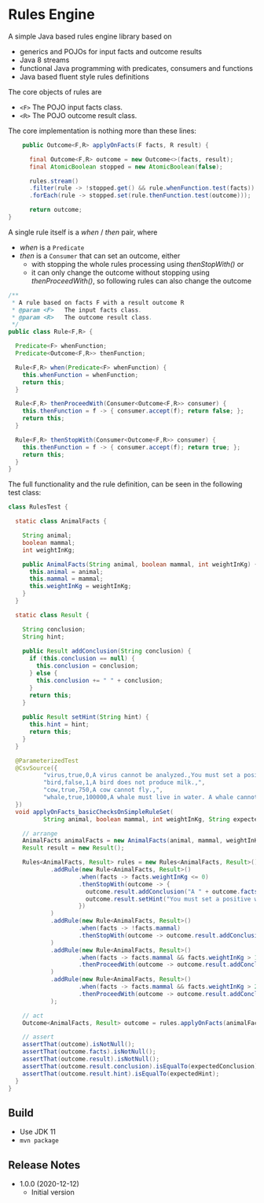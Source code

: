 # Rules Engine

A simple Java based rules engine library based on
- generics and POJOs for input facts and outcome results
- Java 8 streams
- functional Java programming with predicates, consumers and functions
- Java based fluent style rules definitions

The core objects of rules are
- `<F>` The POJO input facts class.
- `<R>` The POJO outcome result class.

The core implementation is nothing more than these lines:

```java
    public Outcome<F,R> applyOnFacts(F facts, R result) {

      final Outcome<F,R> outcome = new Outcome<>(facts, result);
      final AtomicBoolean stopped = new AtomicBoolean(false);

      rules.stream()
      .filter(rule -> !stopped.get() && rule.whenFunction.test(facts))
      .forEach(rule -> stopped.set(rule.thenFunction.test(outcome)));

      return outcome;
}
```

A single rule itself is a *when* / *then* pair, where
- *when* is a `Predicate`
- *then* is a `Consumer` that can set an outcome, either
  - with stopping the whole rules processing using *thenStopWith()* or
  - it can only change the outcome without stopping using *thenProceedWith()*, so following rules can also
    change the outcome

```java
/**
 * A rule based on facts F with a result outcome R
 * @param <F>   The input facts class.
 * @param <R>   The outcome result class.
 */
public class Rule<F,R> {

  Predicate<F> whenFunction;
  Predicate<Outcome<F,R>> thenFunction;

  Rule<F,R> when(Predicate<F> whenFunction) {
    this.whenFunction = whenFunction;
    return this;
  }

  Rule<F,R> thenProceedWith(Consumer<Outcome<F,R>> consumer) {
    this.thenFunction = f -> { consumer.accept(f); return false; };
    return this;
  }

  Rule<F,R> thenStopWith(Consumer<Outcome<F,R>> consumer) {
    this.thenFunction = f -> { consumer.accept(f); return true; };
    return this;
  }
}
```

The full functionality and the rule definition, can be seen in the following test class:

```java
class RulesTest {

  static class AnimalFacts {

    String animal;
    boolean mammal;
    int weightInKg;

    public AnimalFacts(String animal, boolean mammal, int weightInKg) {
      this.animal = animal;
      this.mammal = mammal;
      this.weightInKg = weightInKg;
    }
  }

  static class Result {

    String conclusion;
    String hint;
    
    public Result addConclusion(String conclusion) {
      if (this.conclusion == null) {
        this.conclusion = conclusion;
      } else {
        this.conclusion += " " + conclusion;
      }
      return this;
    }
    
    public Result setHint(String hint) {
      this.hint = hint;
      return this;
    }
  }

  @ParameterizedTest
  @CsvSource({
          "virus,true,0,A virus cannot be analyzed.,You must set a positive weight.",
          "bird,false,1,A bird does not produce milk.,",
          "cow,true,750,A cow cannot fly.,",
          "whale,true,100000,A whale must live in water. A whale cannot fly.,"
  })
  void applyOnFacts_basicChecksOnSimpleRuleSet(
          String animal, boolean mammal, int weightInKg, String expectedConclusion, String expectedHint) {

    // arrange
    AnimalFacts animalFacts = new AnimalFacts(animal, mammal, weightInKg);
    Result result = new Result();

    Rules<AnimalFacts, Result> rules = new Rules<AnimalFacts, Result>()
            .addRule(new Rule<AnimalFacts, Result>()
                    .when(facts -> facts.weightInKg <= 0)
                    .thenStopWith(outcome -> {
                      outcome.result.addConclusion("A " + outcome.facts.animal + " cannot be analyzed.");
                      outcome.result.setHint("You must set a positive weight.");
                    })
            )
            .addRule(new Rule<AnimalFacts, Result>()
                    .when(facts -> !facts.mammal)
                    .thenStopWith(outcome -> outcome.result.addConclusion("A " + outcome.facts.animal + " does not produce milk."))
            )
            .addRule(new Rule<AnimalFacts, Result>()
                    .when(facts -> facts.mammal && facts.weightInKg > 1000)
                    .thenProceedWith(outcome -> outcome.result.addConclusion("A " + outcome.facts.animal + " must live in water."))
            )
            .addRule(new Rule<AnimalFacts, Result>()
                    .when(facts -> facts.mammal && facts.weightInKg > 20)
                    .thenProceedWith(outcome -> outcome.result.addConclusion("A " + outcome.facts.animal + " cannot fly."))
            );

    // act
    Outcome<AnimalFacts, Result> outcome = rules.applyOnFacts(animalFacts, result);

    // assert
    assertThat(outcome).isNotNull();
    assertThat(outcome.facts).isNotNull();
    assertThat(outcome.result).isNotNull();
    assertThat(outcome.result.conclusion).isEqualTo(expectedConclusion);
    assertThat(outcome.result.hint).isEqualTo(expectedHint);
  }
}
```

## Build

- Use JDK 11
- `mvn package`

## Release Notes

- 1.0.0 (2020-12-12)
    - Initial version
